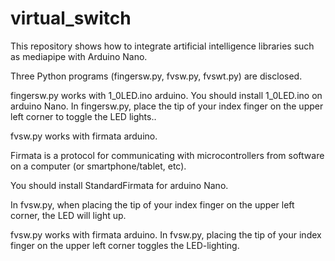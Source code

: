 # virtual_switch
This repository shows how to integrate artificial intelligence libraries such as mediapipe
with Arduino Nano.

Three Python programs (fingersw.py, fvsw.py, fvswt.py) are disclosed.

fingersw.py works with 1_0LED.ino arduino.
You should install 1_0LED.ino on arduino Nano.
In fingersw.py, place the tip of your index finger on the upper left corner 
to toggle the LED lights..

fvsw.py works with firmata arduino.

Firmata is a protocol for communicating with microcontrollers 
from software on a computer (or smartphone/tablet, etc).

You should install StandardFirmata for arduino Nano.

In fvsw.py, when placing the tip of your index finger on the upper left corner, 
the LED will light up.

fvsw.py works with firmata arduino.
In fvsw.py, placing the tip of your index finger on the upper left corner 
toggles the LED-lighting.


